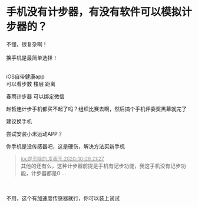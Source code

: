 # 手机没有计步器，有没有软件可以模拟计步器的？


不懂，很复杂啊！<br />
<br />
换手机是最简单选择！<br />
<br />
<img src="static/image/smiley/default/lol.gif" smilieid="12" border="0" alt="" /><img src="static/image/smiley/default/lol.gif" smilieid="12" border="0" alt="" /><img src="static/image/smiley/default/lol.gif" smilieid="12" border="0" alt="" />

iOS自带健康app<br />
可以看步数 楼层 距离

春雨计步器 可以绑定微信

赵哲连计步手机都买不起了吗？组织比赛去啊，然后搞个手机评委奖黑幕就完了

建议换手机

尝试安装小米运动APP？

你手机是没传感器吧，这是硬伤，解决方法买新手机<img id="aimg_O09go" onclick="zoom(this, this.src, 0, 0, 0)" class="zoom" src="https://cdn.jsdelivr.net/gh/hishis/forum-master/public/images/patch.gif" onmouseover="img_onmouseoverfunc(this)" onload="thumbImg(this)" border="0" alt="" />

<div class="quote"><blockquote><font size="2"><a href="https://www.hostloc.com/forum.php?mod=redirect&amp;goto=findpost&amp;pid=9371457&amp;ptid=759538" target="_blank"><font color="#999999">loc是干啥的 发表于 2020-10-29 21:27</font></a></font><br />
其他的还有么，这种计步器前提是手机有记步功能，我这手机没有记步功能，计步器都是0 ...</blockquote></div><br />
<br />
不用，这个有加速度传感器就行，你可以装上试试
